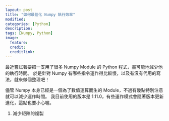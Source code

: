 ```yaml
---
layout: post
title: "如何最佳化 Numpy 執行效率"
modified: 
categories: [Python]
description:
tags: [Numpy, Python]
image:
  feature:
  credit:
  creditlink:
---
```


最近嘗試著要把一支用了很多 Numpy Module 的 Python 程式，盡可能地減少他的執行時間。
於是針對 Numpy 有哪些指令運作得比較慢，以及有沒有代用的寫法，就來做個整理吧！

儘管 Numpy 本身已經是一個為了數值運算而生的 Module，不過有幾點特別注意就可以減少運作時間。
我目前使用的版本是 1.11.0，有些運作模式會隨著版本更新進化，這點也要小心喔。

1. 減少矩陣的複製
